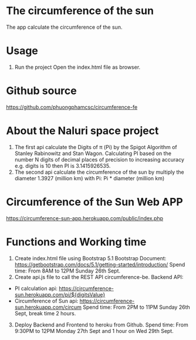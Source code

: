 # The circumference of the sun

The app calculate the circumference of the sun.

# Usage
1. Run the project
Open the index.html file as browser.

# Github source
https://github.com/phuongphamcsc/circumference-fe

# About the Naluri space project
1. The first api calculate the Digits of π (Pi) by the Spigot Algorithm of Stanley Rabinowitz and Stan Wagon.
Calculating PI based on the number N digits of decimal places of precision to increasing accuracy 
e.g. digits is 10 then PI is 3.1415926535.
2. The second api calculate the circumference of the sun by multiply the diameter 1.3927 (million km) with Pi:
Pi * diameter (million km)

# Circumference of the Sun Web APP
https://circumference-sun-app.herokuapp.com/public/index.php

# Functions and Working time
1. Create index.html file using Bootstrap 5.1
Bootstrap Document: https://getbootstrap.com/docs/5.1/getting-started/introduction/
Spend time: From 8AM to 12PM Sunday 26th Sept.
2. Create api.js file to call the REST API circumference-be.
Backend API: 
 - PI calculation api: https://circumference-sun.herokuapp.com/pi/${digitsValue}
 - Circumference of Sun api: https://circumference-sun.herokuapp.com/circum
Spend time: From 2PM to 11PM Sunday 26th Sept, break time 2 hours.
3. Deploy Backend and Frontend to heroku from Github.
Spend time: From 9:30PM to 12PM Monday 27th Sept and 1 hour on Wed 29th Sept.
